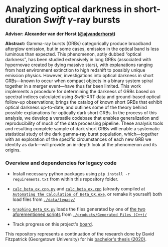 # Analyzing optical darkness in short-duration *Swift* $\gamma$-ray bursts

**Advisor: Alexander van der Horst ([@ajvanderhorst](https://github.com/ajvanderhorst))**

**Abstract:** Gamma-ray bursts (GRBs) categorically produce broadband afterglow emission, but in some cases, emission in the optical band is less luminous than expected. This phenomenon, aptly dubbed “optical darkness”, has been studied extensively in long GRBs (associated with hypernovae created by dying massive stars), with explanations ranging from host environment extinction to high redshift to possibly unique emission physics. However, investigations into optical darkness in short GRBs—known to occur when compact objects in a binary system spiral together in a merger event—have thus far been limited. This work implements a procedure for determining the darkness of GRBs based on spectral indices calculated using _Swift_-XRT data and ground-based optical follow-up observations; brings the catalog of known short GRBs that exhibit optical darkness up-to-date; and outlines some of the theory behind possible explanations for optically dark short GRBs. In the process of this analysis, we develop a versatile codebase that enables generalization and reproducibility of much of the data processing pipeline. These analysis tools and resulting complete sample of dark short GRBs will enable a systematic statistical study of the dark gamma-ray burst population, which—together with an exploration of the specific circumstances of each new GRB we identify as dark—will provide an in-depth look at the phenomenon and its origins.

### Overview and dependencies for legacy code

- Install necessary python packages using `pip install -r requirements.txt` from within this repository folder.

- [`calc_beta_ox.cpp.py`](https://github.com/cgobat/dark-GRBs/blob/master/code/legacy/Calculation%20Code/calc_beta_ox.py) and [`calc_beta_ox.cpp`](https://github.com/cgobat/dark-GRBs/blob/master/code/legacy/Calculation%20Code/calc_beta_ox.cpp) (already compiled at [`Automating the Calculation of Beta_OX.exe`](https://github.com/cgobat/dark-GRBs/blob/master/code/legacy/Calculation%20Code/Automating%20the%20Calculation%20of%20Beta_OX.exe), or remake it yourself) both load files from [`./data/legacy/`](https://github.com/cgobat/dark-GRBs/tree/master/data/legacy)

- [`Graphing_Beta_OX.py`](https://github.com/cgobat/dark-GRBs/blob/master/code/legacy/Graphing%20Code/Graphing_Beta_OX.py) loads the files generated by one of [the two aforementioned scripts](https://github.com/cgobat/dark-GRBs/blob/master/code/legacy/Calculation%20Code) from [`./products/Generated Files (C++)/`](https://github.com/cgobat/dark-GRBs/tree/master/products/Generated%20Files%20(C%2B%2B))

- Track progress on this project's [board](https://github.com/cgobat/dark-GRBs/projects/1).

This repository represents a continuation of the research done by David Fitzpatrick (Georgetown University) for his [bachelor's thesis (2020)](https://github.com/cgobat/dark-GRBs/blob/master/Fitzpatrick%20thesis%202020.pdf).
